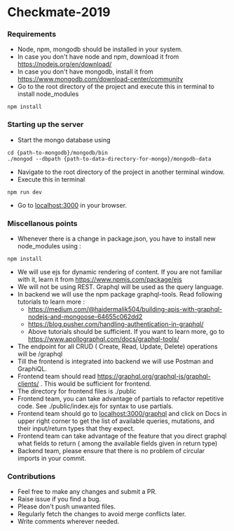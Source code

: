 # Checkmate-2019


### Requirements
- Node, npm, mongodb should be installed in your system.
- In case you don't have node and npm, download it from <https://nodejs.org/en/download/>
- In case you don't have mongodb, install it from <https://www.mongodb.com/download-center/community>
- Go to the root directory of the project and execute this in terminal to install node_modules
```
npm install
```


### Starting up the server
- Start the mongo database using 
```
cd {path-to-mongodb}/mongodb/bin
./mongod --dbpath {path-to-data-directory-for-mongo}/mongodb-data
```
- Navigate to the root directory of the project in another terminal window.
- Execute this in terminal
```
npm run dev
```
- Go to <localhost:3000> in your browser.


### Miscellanous points
- Whenever there is a change in package.json, you have to install new node_modules using :
```
npm install
```
- We will use ejs for dynamic rendering of content. If you are not familiar with it, learn it from <https://www.npmjs.com/package/ejs>
- We will not be using REST. Graphql will be used as the query language. 
- In backend we will use the npm package graphql-tools. Read following tutorials to learn more :
    - <https://medium.com/@haidermalik504/building-apis-with-graphql-nodejs-and-mongoose-64655c062dd2>
    - <https://blog.pusher.com/handling-authentication-in-graphql/>
    - Above tutorials should be sufficient. If you want to learn more, go to <https://www.apollographql.com/docs/graphql-tools/>
- The endpoint for all CRUD ( Create, Read, Update, Delete) operations will be /graphql
- Till the frontend is integrated into backend we will use Postman and GraphiQL.
- Frontend team should read <https://graphql.org/graphql-js/graphql-clients/> . This would be sufficient for frontend.
- The directory for frontend files is ./public
- Frontend team, you can take advantage of partials to refactor repetitive code. See ./public/index.ejs for syntax to use partials.
- Frontend team should go to <localhost:3000/graphql> and click on Docs in upper right corner to get the list of available queries, mutations, and their input/return types that they expect.
- Frontend team can take advantage of the feature that you direct graphql what fields to return ( among the available fields given in return type)
- Backend team, please ensure that there is no problem of circular imports in your commit.


### Contributions
- Feel free to make any changes and submit a PR.
- Raise issue if you find a bug.
- Please don't push unwanted files.
- Regularly fetch the changes to avoid merge conflicts later.
- Write comments wherever needed.
